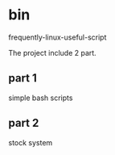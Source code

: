 bin
===

frequently-linux-useful-script

The project include 2 part. 

## part 1
  simple bash scripts
  
## part 2
  stock system
